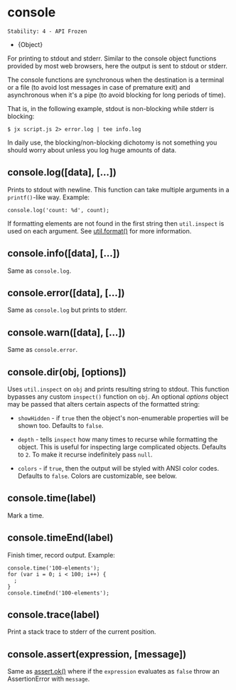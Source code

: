 # console

    Stability: 4 - API Frozen

* {Object}

<!--type=global-->

For printing to stdout and stderr.  Similar to the console object functions
provided by most web browsers, here the output is sent to stdout or stderr.

The console functions are synchronous when the destination is a terminal or
a file (to avoid lost messages in case of premature exit) and asynchronous
when it's a pipe (to avoid blocking for long periods of time).

That is, in the following example, stdout is non-blocking while stderr
is blocking:

    $ jx script.js 2> error.log | tee info.log

In daily use, the blocking/non-blocking dichotomy is not something you
should worry about unless you log huge amounts of data.


## console.log([data], [...])

Prints to stdout with newline. This function can take multiple arguments in a
`printf()`-like way. Example:

    console.log('count: %d', count);

If formatting elements are not found in the first string then `util.inspect`
is used on each argument.  See [util.format()][] for more information.

## console.info([data], [...])

Same as `console.log`.

## console.error([data], [...])

Same as `console.log` but prints to stderr.

## console.warn([data], [...])

Same as `console.error`.

## console.dir(obj, [options])

Uses `util.inspect` on `obj` and prints resulting string to stdout. This function
bypasses any custom `inspect()` function on `obj`. An optional *options* object
may be passed that alters certain aspects of the formatted string:

- `showHidden` - if `true` then the object's non-enumerable properties will be
shown too. Defaults to `false`.

- `depth` - tells `inspect` how many times to recurse while formatting the
object. This is useful for inspecting large complicated objects. Defaults to
`2`. To make it recurse indefinitely pass `null`.

- `colors` - if `true`, then the output will be styled with ANSI color codes.
Defaults to `false`. Colors are customizable, see below.

## console.time(label)

Mark a time.

## console.timeEnd(label)

Finish timer, record output. Example:

    console.time('100-elements');
    for (var i = 0; i < 100; i++) {
      ;
    }
    console.timeEnd('100-elements');

## console.trace(label)

Print a stack trace to stderr of the current position.

## console.assert(expression, [message])

Same as [assert.ok()][] where if the `expression` evaluates as `false` throw an
AssertionError with `message`.

[assert.ok()]: assert.markdown#assertvalue-message-assertokvalue-message
[util.format()]: util.markdown#utilformatformat-
